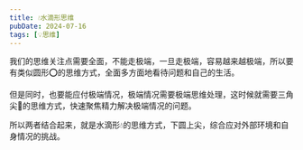 ```yaml
---
title: 💧水滴形思维
pubDate: 2024-07-16
tags: [💡思维]
---
```


我们的思维关注点需要全面，不能走极端，一旦走极端，容易越来越极端，所以要有类似圆形⭕️的思维方式，全面多方面地看待问题和自己的生活。

但是同时，也要能应付极端情况，极端情况需要极端思维处理，这时候就需要三角尖🔺的思维方式，快速聚焦精力解决极端情况的问题。

所以两者结合起来，就是水滴形💧的思维方式，下圆上尖，综合应对外部环境和自身情况的挑战。
